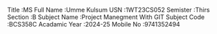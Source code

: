 Title :MS
Full Name :Umme Kulsum
USN :1WT23CS052
Semister :Thirs
Section :B
Subject Name :Project Manegment With GIT
Subject Code :BCS358C
Acadamic Year :2024-25
Mobile No :9741352494


